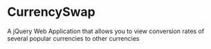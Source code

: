 # CurrencySwap
A jQuery Web Application that allows you to view conversion rates of several popular currencies to other currencies
